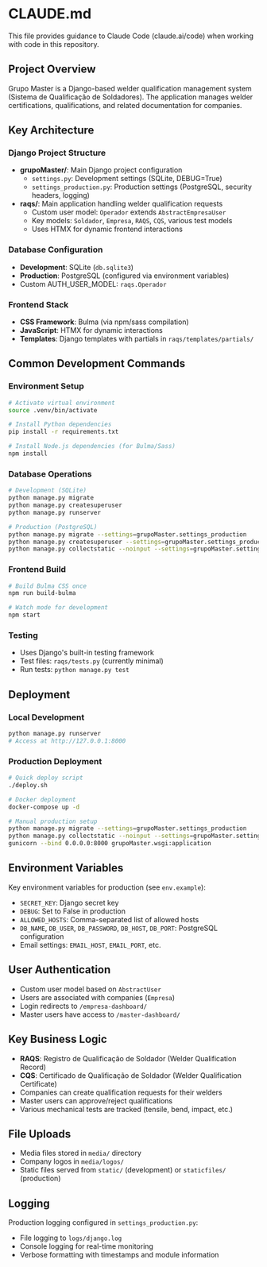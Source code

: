 # CLAUDE.md

This file provides guidance to Claude Code (claude.ai/code) when working with code in this repository.

## Project Overview

Grupo Master is a Django-based welder qualification management system (Sistema de Qualificação de Soldadores). The application manages welder certifications, qualifications, and related documentation for companies.

## Key Architecture

### Django Project Structure
- **grupoMaster/**: Main Django project configuration
  - `settings.py`: Development settings (SQLite, DEBUG=True)
  - `settings_production.py`: Production settings (PostgreSQL, security headers, logging)
- **raqs/**: Main application handling welder qualification requests
  - Custom user model: `Operador` extends `AbstractEmpresaUser`
  - Key models: `Soldador`, `Empresa`, `RAQS`, `CQS`, various test models
  - Uses HTMX for dynamic frontend interactions

### Database Configuration
- **Development**: SQLite (`db.sqlite3`)
- **Production**: PostgreSQL (configured via environment variables)
- Custom AUTH_USER_MODEL: `raqs.Operador`

### Frontend Stack
- **CSS Framework**: Bulma (via npm/sass compilation)
- **JavaScript**: HTMX for dynamic interactions
- **Templates**: Django templates with partials in `raqs/templates/partials/`

## Common Development Commands

### Environment Setup
```bash
# Activate virtual environment
source .venv/bin/activate

# Install Python dependencies
pip install -r requirements.txt

# Install Node.js dependencies (for Bulma/Sass)
npm install
```

### Database Operations
```bash
# Development (SQLite)
python manage.py migrate
python manage.py createsuperuser
python manage.py runserver

# Production (PostgreSQL)
python manage.py migrate --settings=grupoMaster.settings_production
python manage.py createsuperuser --settings=grupoMaster.settings_production
python manage.py collectstatic --noinput --settings=grupoMaster.settings_production
```

### Frontend Build
```bash
# Build Bulma CSS once
npm run build-bulma

# Watch mode for development
npm start
```

### Testing
- Uses Django's built-in testing framework
- Test files: `raqs/tests.py` (currently minimal)
- Run tests: `python manage.py test`

## Deployment

### Local Development
```bash
python manage.py runserver
# Access at http://127.0.0.1:8000
```

### Production Deployment
```bash
# Quick deploy script
./deploy.sh

# Docker deployment
docker-compose up -d

# Manual production setup
python manage.py migrate --settings=grupoMaster.settings_production
python manage.py collectstatic --noinput --settings=grupoMaster.settings_production
gunicorn --bind 0.0.0.0:8000 grupoMaster.wsgi:application
```

## Environment Variables

Key environment variables for production (see `env.example`):
- `SECRET_KEY`: Django secret key
- `DEBUG`: Set to False in production
- `ALLOWED_HOSTS`: Comma-separated list of allowed hosts
- `DB_NAME`, `DB_USER`, `DB_PASSWORD`, `DB_HOST`, `DB_PORT`: PostgreSQL configuration
- Email settings: `EMAIL_HOST`, `EMAIL_PORT`, etc.

## User Authentication

- Custom user model based on `AbstractUser`
- Users are associated with companies (`Empresa`)
- Login redirects to `/empresa-dashboard/`
- Master users have access to `/master-dashboard/`

## Key Business Logic

- **RAQS**: Registro de Qualificação de Soldador (Welder Qualification Record)
- **CQS**: Certificado de Qualificação de Soldador (Welder Qualification Certificate)
- Companies can create qualification requests for their welders
- Master users can approve/reject qualifications
- Various mechanical tests are tracked (tensile, bend, impact, etc.)

## File Uploads

- Media files stored in `media/` directory
- Company logos in `media/logos/`
- Static files served from `static/` (development) or `staticfiles/` (production)

## Logging

Production logging configured in `settings_production.py`:
- File logging to `logs/django.log`
- Console logging for real-time monitoring
- Verbose formatting with timestamps and module information